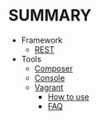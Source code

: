 # SUMMARY

* Framework
    * [REST](framework/REST.md)
* Tools
    * [Composer](tools/composer.md)
    * [Console](tools/console.md)
    * [Vagrant](tools/vagrant/introduction.md)
        * [How to use](tools/vagrant/howto.md) 
        * [FAQ](tools/vagrant/faq.md) 